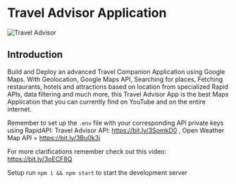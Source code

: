 # Travel Advisor Application

![Travel Advisor](https://i.ibb.co/qph2cZn/image.pngg)

## Introduction
Build and Deploy an advanced Travel Companion Application using Google Maps. With Geolocation, Google Maps API, Searching for places, Fetching restaurants, hotels and attractions based on location from specialized Rapid APIs, data filtering and much more, this Travel Advisor App is the best Maps Application that you can currently find on YouTube and on the entire internet.

Remember to set up the ```.env``` file with your corresponding API private keys using RapidAPI:
Travel Advisor API: https://bit.ly/3SomkD0 ,
Open Weather Map API =  https://bit.ly/3Bu0k3i

For more clarifications remember check out this video: https://bit.ly/3oECF8Q

Setup run ```npm i && npm start``` to start the development server
